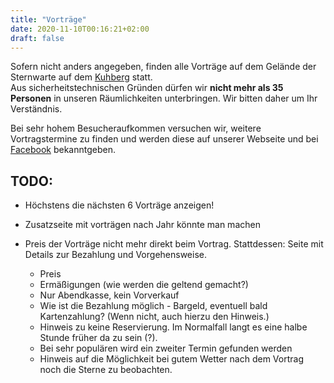 ```yaml
---
title: "Vorträge"
date: 2020-11-10T00:16:21+02:00
draft: false
---
```

Sofern nicht anders angegeben, finden alle Vorträge auf dem Gelände der Sternwarte auf dem [Kuhberg](/infos/anfahrt) statt.  
Aus sicherheitstechnischen Gründen dürfen wir **nicht mehr als 35 Personen** in unseren Räumlichkeiten unterbringen. Wir bitten daher um Ihr Verständnis.

Bei sehr hohem Besucheraufkommen versuchen wir, weitere Vortragstermine zu finden und werden diese auf unserer Webseite und bei [Facebook](https://www.facebook.com/Sternwarte-Bad-Kreuznach-eV-1041582079283448) bekanntgeben.


## TODO:
- Höchstens die nächsten 6 Vorträge anzeigen!
- Zusatzseite mit vorträgen nach Jahr könnte man machen

- Preis der Vorträge nicht mehr direkt beim Vortrag. Stattdessen: Seite mit Details zur Bezahlung und Vorgehensweise.
    - Preis
    - Ermäßigungen (wie werden die geltend gemacht?)
    - Nur Abendkasse, kein Vorverkauf
    - Wie ist die Bezahlung möglich - Bargeld, eventuell bald Kartenzahlung? (Wenn nicht, auch hierzu den Hinweis.)
    - Hinweis zu keine Reservierung. Im Normalfall langt es eine halbe Stunde früher da zu sein (?). 
    - Bei sehr populären wird ein zweiter Termin gefunden werden
    - Hinweis auf die Möglichkeit bei gutem Wetter nach dem Vortrag noch die Sterne zu beobachten.
    